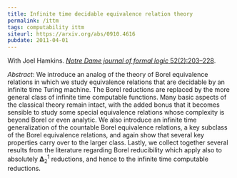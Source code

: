 ```yaml
---
title: Infinite time decidable equivalence relation theory
permalink: /ittm
tags: computability ittm
siteurl: https://arxiv.org/abs/0910.4616
pubdate: 2011-04-01
---
```


With Joel Hamkins. [*Notre Dame journal of formal logic* 52(2):203–228](https://dx.doi.org/10.1215/00294527-1306199).<!--more-->

*Abstract*: We introduce an analog of the theory of Borel equivalence relations in which we study equivalence relations that are decidable by an infinite time Turing machine. The Borel reductions are replaced by the more general class of infinite time computable functions.  Many basic aspects of the classical theory remain intact, with the added bonus that it becomes sensible to study some special equivalence relations whose complexity is beyond Borel or even analytic.  We also introduce an infinite time generalization of the countable Borel equivalence relations, a key subclass of the Borel equivalence relations, and again show that several key properties carry over to the larger class.  Lastly, we collect together several results from the literature regarding Borel reducibility which apply also to absolutely $\mathbf{\Delta}^1_2$ reductions, and hence to the infinite time computable reductions.
